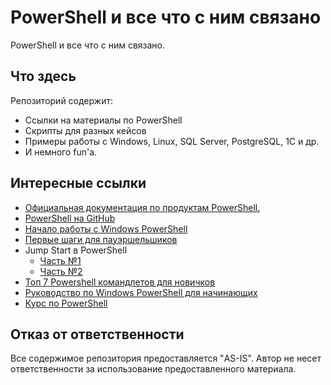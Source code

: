 # PowerShell и все что с ним связано

PowerShell и все что с ним связано.

## Что здесь

Репозиторий содержит:

* Ссылки на материалы по PowerShell
* Скрипты для разных кейсов
* Примеры работы с Windows, Linux, SQL Server, PostgreSQL, 1C и др.
* И немного fun'а.

## Интересные ссылки

* [Официальная документация по продуктам PowerShell.](https://docs.microsoft.com/ru-ru/powershell/)
* [PowerShell на GitHub](https://github.com/PowerShell/PowerShell)
* [Начало работы с Windows PowerShell](https://docs.microsoft.com/ru-ru/powershell/scripting/getting-started/getting-started-with-windows-powershell?view=powershell-6)
* [Первые шаги для пауэршельшиков](https://habr.com/ru/post/113913/)
* Jump Start в PowerShell
    * [Часть №1](https://habr.com/ru/post/242425/)
    * [Часть №2](https://habr.com/ru/post/242445/)
* [Топ 7 Powershell командлетов для новичков](https://habr.com/ru/company/netwrix/blog/158943/)
* [Руководство по Windows PowerShell для начинающих](https://tproger.ru/translations/powershell-tutorial/)
* [Курс по PowerShell](https://channel9.msdn.com/Series/GetStartedPowerShell3)

## Отказ от ответственности

Все содержимое репозитория предоставляется "AS-IS". Автор не несет ответственности за использование предоставленного материала.